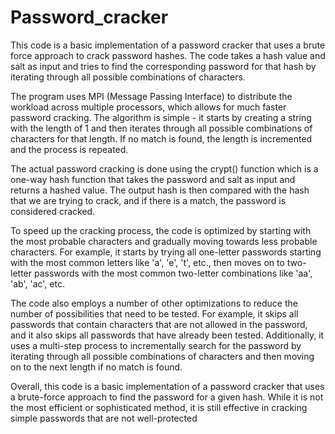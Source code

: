 # Password_cracker
This code is a basic implementation of a password cracker that uses a brute force approach to crack password hashes. The code takes a hash value and salt as input and tries to find the corresponding password for that hash by iterating through all possible combinations of characters.

The program uses MPI (Message Passing Interface) to distribute the workload across multiple processors, which allows for much faster password cracking. The algorithm is simple - it starts by creating a string with the length of 1 and then iterates through all possible combinations of characters for that length. If no match is found, the length is incremented and the process is repeated.

The actual password cracking is done using the crypt() function which is a one-way hash function that takes the password and salt as input and returns a hashed value. The output hash is then compared with the hash that we are trying to crack, and if there is a match, the password is considered cracked.

To speed up the cracking process, the code is optimized by starting with the most probable characters and gradually moving towards less probable characters. For example, it starts by trying all one-letter passwords starting with the most common letters like 'a', 'e', 't', etc., then moves on to two-letter passwords with the most common two-letter combinations like 'aa', 'ab', 'ac', etc.

The code also employs a number of other optimizations to reduce the number of possibilities that need to be tested. For example, it skips all passwords that contain characters that are not allowed in the password, and it also skips all passwords that have already been tested. Additionally, it uses a multi-step process to incrementally search for the password by iterating through all possible combinations of characters and then moving on to the next length if no match is found.

Overall, this code is a basic implementation of a password cracker that uses a brute-force approach to find the password for a given hash. While it is not the most efficient or sophisticated method, it is still effective in cracking simple passwords that are not well-protected
